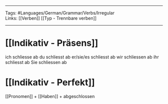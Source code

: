 ___
Tags: #Languages/German/Grammar/Verbs/Irregular  
Links: [[Verben]] [[Typ - Trennbare verben]]
___
# [[Indikativ - Präsens]]
ich schliesse ab
du schliesst ab
er/sie/es schliesst ab
wir schliessen ab
ihr schliesst ab
Sie schliessen ab


# [[Indikativ - Perfekt]]
[[Pronomen]] + [[Haben]] + abgeschlossen